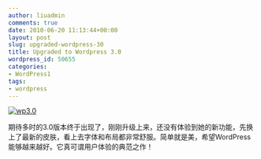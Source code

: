 ```yaml
---
author: liuadmin
comments: true
date: 2010-06-20 11:13:44+00:00
layout: post
slug: upgraded-wordpress-30
title: Upgraded to Wordpress 3.0
wordpress_id: 50655
categories:
- WordPress1
tags:
- wordpress
---
```


[![wp3.0](http://cdn1.martinliu.cn/wp-content/uploads/2010/06/wp3.0.png)](http://cdn1.martinliu.cn/wp-content/uploads/2010/06/wp3.0.png)




期待多时的3.0版本终于出现了，刚刚升级上来，还没有体验到她的新功能，先换上了最新的皮肤，看上去字体和布局都非常舒服。简单就是美，希望WordPress能够越来越好。它真可谓用户体验的典范之作！
